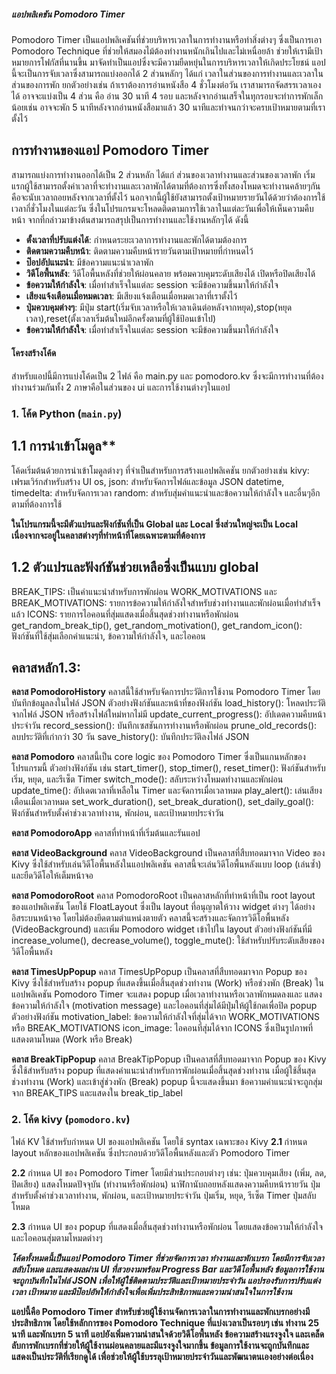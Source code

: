##### แอปพลิเคชัน Pomodoro Timer

Pomodoro Timer เป็นแอปพลิเคชันที่ช่วยบริหารเวลาในการทำงานหรือทำสิ่งต่างๆ ซึ่งเป็นการเอา Pomodoro Technique ที่ช่วยให้สมองไม้ต้องทำงานหนักเกินไปและไม่เหนื่อยล้า ช่วยให้เรามีเป้าหมายการโฟกัสที่นานขึ้น มาจัดทำเป็นแอปซึ่งจะมีความยืดหยุ่นในการบริหารเวลาให้เกิดประโยชน์ แอปนี้จะเป็นการจับเวลาซึ่งสามารถแบ่งออกได้ 2 ส่วนหลักๆ
ได้แก่ เวลาในส่วนของการทำงานและเวลาในส่วนของการพัก ยกตัวอย่างเช่น ถ้าเราต้องการอ่านหนังสือ 4 ชั่วโมงต่อวัน เราสามารถจัดสรรเวลาเองได้ อาจจะแบ่งเป็น 4 ส่วน คือ อ่าน 30 นาที 4 รอบ และหลังจากอ่านเสร็จในทุกรอบจะทำการพักเล็กน้อยเช่น อาจจะพัก 5 นาทีหลังจากอ่านหนังสือมาแล้ว 30 นาทีและทำจนกว่าจะครบเป้าหมายตามที่เราตั้งไว้


## การทำงานของแอป Pomodoro Timer
สามารถแบ่งการทำงานออกได้เป็น 2 ส่วนหลัก ได้แก่ ส่วนของเวลาทำงานและส่วนของเวลาพัก
    เริ่มแรกผู้ใช้สามารถตั้งค่าเวลาที่จะทำงานและเวลาพักได้ตามที่ต้องการซึ่งทั้งสองโหมดจะทำงานคล้ายๆกันคือจะนับเวลาถอยหลังจากเวลาที่ตั้งไว้
นอกจากนี้ผู้ใช้ยังสามารถตั้งเป้าหมายรายวันได้ด้วยว่าต้องการใช้เวลากี่ชั่วโมงในแต่ละวัน ซึ่งในโปรแกรมจะโหลดติดตามการใช้เวลาในแต่ละวันเพื่อให้เห็นความคืบหน้า 
จากที่กล่าวมาข้างต้นสามารถสรุปเป็นการทำงานและใช้งานหลักๆได้ ดังนี้

- **ตั้งเวลาที่ปรับแต่งได้**: กำหนดระยะเวลาการทำงานและพักได้ตามต้องการ
- **ติดตามความคืบหน้า**: ติดตามความคืบหน้ารายวันตามเป้าหมายที่กำหนดไว้
- **ป๊อปอัปแนะนำ**: มีข้อความแนะนำเวลาพัก
- **วิดีโอพื้นหลัง**: วิดีโอพื้นหลังที่ช่วยให้ผ่อนคลาย พร้อมควบคุมระดับเสียงได้ เปิดหรือปิดเสียงได้
- **ข้อความให้กำลังใจ**: เมื่อทำสำเร็จในแต่ละ session จะมีข้อความขึ้นมาให้กำลังใจ
- **เสียงแจ้งเตือนเมื่อหมดเวลา**: มีเสียงแจ้งเตือนเมื่อหมดเวลาที่เราตั้งไว้
- **ปุ่มควบคุมต่างๆ**: มีปุ่ม start(เริ่มจับเวลาหรือให้เวลาเดินต่อหลังจากหยุด),stop(หยุดเวลา),reset(ตั้งเวลาเริ่มต้นใหม่อีกครั้งตามที่ผู้ใช้ป้อนเข้าไป)
- **ข้อความให้กำลังใจ**: เมื่อทำสำเร็จในแต่ละ session จะมีข้อความขึ้นมาให้กำลังใจ



#### โครงสร้างโค้ด
สำหรับแอปนี้มีการแบ่งโค้ดเป็น 2 ไฟล์ คือ main.py และ pomodoro.kv ซึ่งจะมีการทำงานที่ต้องทำงานร่วมกันทั้ง 2 ภาษาคือในส่วนของ ui และการใช้งานต่างๆในแอป
### 1. โค้ด Python (`main.py`)
## 1.1 การนำเข้าโมดูล**
โค้ดเริ่มต้นด้วยการนำเข้าโมดูลต่างๆ ที่จำเป็นสำหรับการสร้างแอปพลิเคชัน ยกตัวอย่างเช่น
kivy: เฟรมเวิร์กสำหรับสร้าง UI
os, json: สำหรับจัดการไฟล์และข้อมูล JSON
datetime, timedelta: สำหรับจัดการเวลา
random: สำหรับสุ่มคำแนะนำและข้อความให้กำลังใจ
และอื่นๆอีกตามที่ต้องการใช้

**ในโปรแกรมนี้จะมีตัวแปรและฟังก์ชันที่เป็น Global และ Local ซึ่งส่วนใหญ่จะเป็น Local เนื่องจากจะอยู่ในคลาสต่างๆที่ทำหน้าที่โดยเฉพาะตามที่ต้องการ**

## 1.2 ตัวแปรและฟังก์ชันช่วยเหลือซึ่งเป็นแบบ global
BREAK_TIPS: เป็นคำแนะนำสำหรับการพักผ่อน
WORK_MOTIVATIONS และ BREAK_MOTIVATIONS: รายการข้อความให้กำลังใจสำหรับช่วงทำงานและพักผ่อนเมื่อทำสำเร็จแล้ว
ICONS: รายการไอคอนที่สุ่มแสดงเมื่อสิ้นสุดช่วงทำงานหรือพักผ่อน
get_random_break_tip(), get_random_motivation(), get_random_icon(): ฟังก์ชันที่ใช้สุ่มเลือกคำแนะนำ, ข้อความให้กำลังใจ, และไอคอน

## คลาสหลัก1.3:
**คลาส PomodoroHistory**
คลาสนี้ใช้สำหรับจัดการประวัติการใช้งาน Pomodoro Timer โดยบันทึกข้อมูลลงในไฟล์ JSON ตัวอย่างฟังก์ชันและหน้าที่ของฟังก์ชัน
load_history(): โหลดประวัติจากไฟล์ JSON หรือสร้างไฟล์ใหม่หากไม่มี
update_current_progress(): อัปเดตความคืบหน้าประจำวัน
record_session(): บันทึกเซสชันการทำงานหรือพักผ่อน
prune_old_records(): ลบประวัติที่เก่ากว่า 30 วัน
save_history(): บันทึกประวัติลงไฟล์ JSON

**คลาส Pomodoro**
คลาสนี้เป็น core logic ของ Pomodoro Timer ซึ่งเป็นแกนหลักของโปรแกรมนี้ ตัวอย่างฟังก์ชัน เช่น
start_timer(), stop_timer(), reset_timer(): ฟังก์ชันสำหรับเริ่ม, หยุด, และรีเซ็ต Timer
switch_mode(): สลับระหว่างโหมดทำงานและพักผ่อน
update_time(): อัปเดตเวลาที่เหลือใน Timer และจัดการเมื่อเวลาหมด
play_alert(): เล่นเสียงเตือนเมื่อเวลาหมด
set_work_duration(), set_break_duration(), set_daily_goal(): ฟังก์ชันสำหรับตั้งค่าช่วงเวลาทำงาน, พักผ่อน, และเป้าหมายประจำวัน

**คลาส PomodoroApp**
คลาสที่ทำหน้าที่เริ่มต้นและรันแอป

**คลาส VideoBackground**
คลาส VideoBackground เป็นคลาสที่สืบทอดมาจาก Video ของ Kivy ซึ่งใช้สำหรับเล่นวิดีโอพื้นหลังในแอปพลิเคชัน คลาสนี้จะเล่นวิดีโอพื้นหลังแบบ loop (เล่นซ้ำ) และยืดวิดีโอให้เต็มหน้าจอ

**คลาส PomodoroRoot**
คลาส PomodoroRoot เป็นคลาสหลักที่ทำหน้าที่เป็น root layout ของแอปพลิเคชัน โดยใช้ FloatLayout ซึ่งเป็น layout ที่อนุญาตให้วาง widget ต่างๆ ได้อย่างอิสระบนหน้าจอ โดยไม่ต้องยึดตามตำแหน่งตายตัว คลาสนี้จะสร้างและจัดการวิดีโอพื้นหลัง (VideoBackground) และเพิ่ม Pomodoro widget เข้าไปใน layout ตัวอย่างฟังก์ชันที่มี increase_volume(), decrease_volume(), toggle_mute(): ใช้สำหรับปรับระดับเสียงของวิดีโอพื้นหลัง

**คลาส TimesUpPopup**
คลาส TimesUpPopup เป็นคลาสที่สืบทอดมาจาก Popup ของ Kivy ซึ่งใช้สำหรับสร้าง popup ที่แสดงขึ้นเมื่อสิ้นสุดช่วงทำงาน (Work) หรือช่วงพัก (Break) ในแอปพลิเคชัน Pomodoro Timer 
จะแสดง popup เมื่อเวลาทำงานหรือเวลาพักหมดลงและ
แสดงข้อความให้กำลังใจ (motivation message) และไอคอนที่สุ่มได้มีปุ่มให้ผู้ใช้กดเพื่อปิด popup
ตัวอย่างฟังก์ชัน motivation_label: ข้อความให้กำลังใจที่สุ่มได้จาก WORK_MOTIVATIONS หรือ BREAK_MOTIVATIONS
icon_image: ไอคอนที่สุ่มได้จาก ICONS ซึ่งเป็นรูปภาพที่แสดงตามโหมด (Work หรือ Break)


**คลาส BreakTipPopup**
คลาส BreakTipPopup เป็นคลาสที่สืบทอดมาจาก Popup ของ Kivy ซึ่งใช้สำหรับสร้าง popup ที่แสดงคำแนะนำสำหรับการพักผ่อนเมื่อสิ้นสุดช่วงทำงาน
เมื่อผู้ใช้สิ้นสุดช่วงทำงาน (Work) และเข้าสู่ช่วงพัก (Break) popup นี้จะแสดงขึ้นมา
ข้อความคำแนะนำจะถูกสุ่มจาก BREAK_TIPS และแสดงใน break_tip_label

### 2. โค้ด kivy (`pomodoro.kv`)
ไฟล์ KV ใช้สำหรับกำหนด UI ของแอปพลิเคชัน โดยใช้ syntax เฉพาะของ Kivy
**2.1 <PomodoroRoot>**
กำหนด layout หลักของแอปพลิเคชัน ซึ่งประกอบด้วยวิดีโอพื้นหลังและตัว Pomodoro Timer

**2.2<Pomodoro>**
กำหนด UI ของ Pomodoro Timer โดยมีส่วนประกอบต่างๆ เช่น:
ปุ่มควบคุมเสียง (เพิ่ม, ลด, ปิดเสียง)
แสดงโหมดปัจจุบัน (ทำงานหรือพักผ่อน)
นาฬิกานับถอยหลังแสดงความคืบหน้ารายวัน
ปุ่มสำหรับตั้งค่าช่วงเวลาทำงาน, พักผ่อน, และเป้าหมายประจำวัน
ปุ่มเริ่ม, หยุด, รีเซ็ต Timer ปุ่มสลับโหมด

**2.3<TimesUpPopup>**
กำหนด UI ของ popup ที่แสดงเมื่อสิ้นสุดช่วงทำงานหรือพักผ่อน โดยแสดงข้อความให้กำลังใจและไอคอนสุ่มตามโหมดต่างๆ


***โค้ดทั้งหมดนี้เป็นแอป Pomodoro Timer ที่ช่วยจัดการเวลา ทำงานและพักเบรก โดยมีการจับเวลา สลับโหมด และแสดงผลผ่าน UI ที่สวยงามพร้อม Progress Bar และวิดีโอพื้นหลัง ข้อมูลการใช้งานจะถูกบันทึกในไฟล์ JSON เพื่อให้ผู้ใช้ติดตามประวัติและเป้าหมายประจำวัน แอปรองรับการปรับแต่งเวลา เป้าหมาย และมีป๊อปอัพให้กำลังใจเพื่อเพิ่มประสิทธิภาพและความน่าสนใจในการใช้งาน***


**แอปนี้คือ Pomodoro Timer สำหรับช่วยผู้ใช้งานจัดการเวลาในการทำงานและพักเบรกอย่างมีประสิทธิภาพ โดยใช้หลักการของ Pomodoro Technique ที่แบ่งเวลาเป็นรอบๆ เช่น ทำงาน 25 นาที และพักเบรก 5 นาที แอปยังเพิ่มความน่าสนใจด้วยวิดีโอพื้นหลัง ข้อความสร้างแรงจูงใจ และเคล็ดลับการพักเบรกที่ช่วยให้ผู้ใช้งานผ่อนคลายและมีแรงจูงใจมากขึ้น ข้อมูลการใช้งานจะถูกบันทึกและแสดงเป็นประวัติที่เรียกดูได้ เพื่อช่วยให้ผู้ใช้บรรลุเป้าหมายประจำวันและพัฒนาตนเองอย่างต่อเนื่อง**